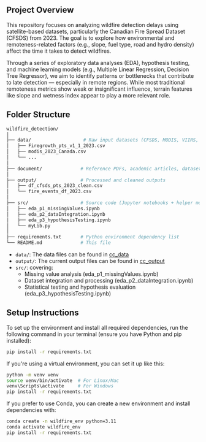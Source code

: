 ## Project Overview

This repository focuses on analyzing wildfire detection delays using satellite-based datasets, particularly the Canadian Fire Spread Dataset (CFSDS) from 2023. The goal is to explore how environmental and remoteness-related factors (e.g., slope, fuel type, road and hydro density) affect the time it takes to detect wildfires.

Through a series of exploratory data analyses (EDA), hypothesis testing, and machine learning models (e.g., Multiple Linear Regression, Decision Tree Regressor), we aim to identify patterns or bottlenecks that contribute to late detection — especially in remote regions. While most traditional remoteness metrics show weak or insignificant influence, terrain features like slope and wetness index appear to play a more relevant role.

## Folder Structure
``` bash
wildfire_detection/
│
├── data/                   # Raw input datasets (CFSDS, MODIS, VIIRS, etc.)
│   ├── Firegrowth_pts_v1_1_2023.csv
│   ├── modis_2023_Canada.csv
│   └── ...
│
├── document/              # Reference PDFs, academic articles, dataset metadata
│
├── output/                # Processed and cleaned outputs
│   ├── df_cfsds_pts_2023_clean.csv
│   └── fire_events_df_2023.csv
│
├── src/                   # Source code (Jupyter notebooks + helper modules)
│   ├── eda_p1_missingValues.ipynb
│   ├── eda_p2_dataIntegration.ipynb
│   ├── eda_p3_hypothesisTesting.ipynb
│   └── myLib.py
│
├── requirements.txt       # Python environment dependency list
└── README.md              # This file
```
- `data/`: The data files can be found in [cc_data](https://stuconestogacon.sharepoint.com/:f:/s/CC_CasestudiesinAIandML/Em6MtIi2ffxLgnDiUN_y0swBKBIvVVMIBGp0mE9OUFaLLw?e=hFu8ek)
- `output/`: The current output files can be found in [cc_output](https://stuconestogacon.sharepoint.com/:f:/s/CC_CasestudiesinAIandML/Eo9wwYZR63lOurxnzeSW04cBwkWhAQZP__I1-fU_CjiGhA?e=D5GfpX)
- `src/`: covering:
    - Missing value analysis (eda_p1_missingValues.ipynb)
    - Dataset integration and processing (eda_p2_dataIntegration.ipynb)
    - Statistical testing and hypothesis evaluation (eda_p3_hypothesisTesting.ipynb)


## Setup Instructions
To set up the environment and install all required dependencies, run the following command in your terminal (ensure you have Python and pip installed):
``` bash
pip install -r requirements.txt
```
If you're using a virtual environment, you can set it up like this:
``` bash
python -m venv venv
source venv/bin/activate  # For Linux/Mac
venv\Scripts\activate     # For Windows
pip install -r requirements.txt
```
If you prefer to use Conda, you can create a new environment and install dependencies with:
``` bash
conda create -n wildfire_env python=3.11
conda activate wildfire_env
pip install -r requirements.txt

```






